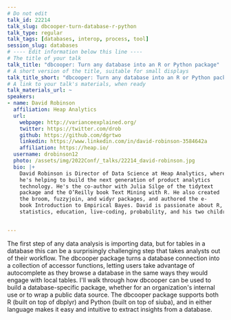 ```yaml
---
# Do not edit
talk_id: 22214
talk_slug: dbcooper-turn-database-r-python
talk_type: regular
talk_tags: [databases, interop, process, tool]
session_slug: databases
# ---- Edit information below this line ----
# The title of your talk
talk_title: "dbcooper: Turn any database into an R or Python package"
# A short version of the title, suitable for small displays
talk_title_short: "dbcooper: Turn any database into an R or Python package"
# A link to your talk's materials, when ready
talk_materials_url: ~
speakers:
- name: David Robinson
  affiliation: Heap Analytics
  url:
    webpage: http://varianceexplained.org/
    twitter: https://twitter.com/drob
    github: https://github.com/dgrtwo
    linkedin: https://www.linkedin.com/in/david-robinson-3584642a
    affiliation: https://heap.io/
  username: drobinson12
  photo: /assets/img/2022Conf/_talks/22214_david-robinson.jpg
  bio: |+
    David Robinson is Director of Data Science at Heap Analytics, where
    he's helping to build the next generation of product analytics
    technology. He's the co-author with Julia Silge of the tidytext
    package and the O’Reilly book Text Mining with R. He also created
    the broom, fuzzyjoin, and widyr packages, and authored the e-
    book Introduction to Empirical Bayes. David is passionate about R,
    statistics, education, live-coding, probability, and his two children.


---
```


<!-- ABSTRACT ----
Please write abstract below. You may use simple markdown (links, code style, bold, italics)
-->

The first step of any data analysis is importing data, but for tables in a
database this can be a surprisingly challenging step that takes analysts out
of their workflow. The dbcooper package turns a database connection into a
collection of accessor functions, letting users take advantage of autocomplete
as they browse a database in the same ways they would engage with local tables.
I'll walk through how dbcooper can be used to build a database-specific package,
whether for an organization's internal use or to wrap a public data source. The
dbcooper package supports both R (built on top of dbplyr) and Python (built on
top of siuba), and in either language makes it easy and intuitive to extract
insights from a database.
